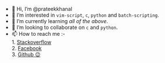 - 👋 Hi, I’m @prateekkhanal
- 👀 I’m interested in `vim-script`, `c`, `python` and `batch-scripting`.
- 🌱 I’m currently learning *all of the above*.
- 💞️ I’m looking to collaborate on `c` and `python`.
- 📫 How to reach me :-  
                 1. [Stackoverflow](https://stackoverflow.com/users/13550414/prateek-khanal)  
                    2. [Facebook](https://www.facebook.com/prateek.khanal.5059)  
                    3. [Github 😉](https://www.github.com/prateekkhanal)

<!---
prateekkhanal/prateekkhanal is a ✨ special ✨ repository because its `README.md` (this file) appears on your GitHub profile.
You can click the Preview link to take a look at your changes.
--->
